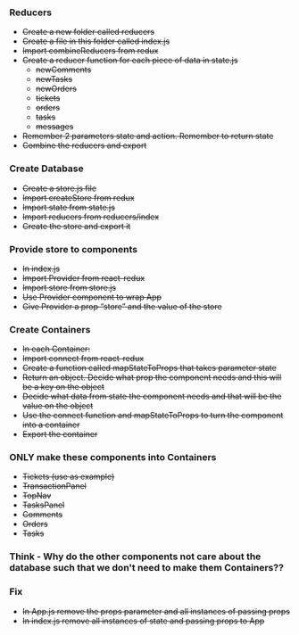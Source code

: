 ### Reducers
* ~~Create a new folder called reducers~~
* ~~Create a file in this folder called index.js~~
* ~~Import combineReducers from redux~~
* ~~Create a reducer function for each piece of data in state.js~~
  * ~~newComments~~
  * ~~newTasks~~
  * ~~newOrders~~
  * ~~tickets~~
  * ~~orders~~
  * ~~tasks~~
  * ~~messages~~
* ~~Remember 2 parameters state and action. Remember to return state~~
* ~~Combine the reducers and export~~

### Create Database
* ~~Create a store.js file~~
* ~~Import createStore from redux~~
* ~~Import state from state.js~~
* ~~Import reducers from reducers/index~~
* ~~Create the store and export it~~

### Provide store to components
* ~~In index.js~~
* ~~Import Provider from react-redux~~
* ~~Import store from store.js~~
* ~~Use Provider component to wrap App~~
* ~~Give Provider a prop “store” and the value of the store~~

### Create Containers
* ~~In each Container:~~
* ~~Import connect from react-redux~~
* ~~Create a function called mapStateToProps that takes parameter state~~
* ~~Return an object. Decide what prop the component needs and this will be a key on the object~~
* ~~Decide what data from state the component needs and that will be the value on the object~~
* ~~Use the connect function and mapStateToProps to turn the component into a container~~
* ~~Export the container~~

### ONLY make these components into Containers
* ~~Tickets (use as example)~~
* ~~TransactionPanel~~
* ~~TopNav~~
* ~~TasksPanel~~
* ~~Comments~~
* ~~Orders~~
* ~~Tasks~~

### Think - Why do the other components not care about the database such that we don't need to make them Containers??

### Fix
* ~~In App.js remove the props parameter and all instances of passing props~~
* ~~In index.js remove all instances of state and passing props to App~~
